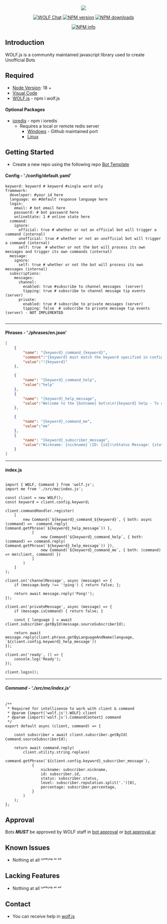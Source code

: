 <div align="center">
    <br />
    <p>
        <img src= https://i.imgur.com/pd30mGu.png/>
        <p>
            <a href="https://wolf.live/wolf.js"><img src="https://img.shields.io/badge/WOLF-Chat-blue" alt="WOLF Chat" /></a>
            <a href="https://www.npmjs.com/package/wolf.js"><img src="https://img.shields.io/npm/v/wolf.js.svg?maxAge=3600" alt="NPM version" /></a>
            <a href="https://www.npmjs.com/package/wolf.js"><img src="https://img.shields.io/npm/dt/wolf.js.svg?maxAge=3600" alt="NPM downloads" /></a>
        </p>
        <p>
            <a href="https://nodei.co/npm/wolf.js/"><img src="https://nodei.co/npm/wolf.js.png?downloads=true&stars=true" alt="NPM info" /></a>
        </p>
</div>

## Introduction

WOLF.js is a community maintained javascript library used to create Unofficial Bots

## Required

- [Node Version](https://nodejs.org/en/download/): 18 +
- [Visual Code](https://code.visualstudio.com/download)
- [WOLF.js](https://www.npmjs.com/package/wolf.js) - npm i wolf.js

#### Optional Packages

- [ioredis](https://www.npmjs.com/package/ioredis) - npm i ioredis
  - Requires a local or remote redis server
    - [Windows](https://github.com/tporadowski/redis/releases/tag/v5.0.10) - Github maintained port
    - [Linux](https://redis.io/download)

## Getting Started

- Create a new repo using the following repo [Bot Template](https://github.com/dawalters1/Bot-Template)

#### Config - './config/default.yaml'

```YML
keyword: keyword # keyword #single word only
framework:
  developer: #your id here
  language: en #default response language here
  login:
    email: # bot email here
    password: # bot password here
    onlineState: 1 # online state here
  command:
    ignore:
      official: true # whether or not an official bot will trigger a command (internal)
      unofficial: true # whether or not an unofficial bot will trigger a command (internal)
      self: true  # whether or not the bot will process its own messages and trigger its own commands (internal)
  message:
    ignore:
      self: true # whether or not the bot will process its own messages (internal)
  subscriptions:
    messages:
      channel:
        enabled: true #subscribe to channel messages  (server)
        tipping: true # subscribe to channel message tip events  (server)
      private:
        enabled: true # subscribe to private messages (server)
        tipping: false  # subscribe to private message tip events  (server) - NOT IMPLEMENTED


```

---
#### Phrases - './phrases/en.json'

```JSON
[
    {
        "name": "{keyword}_command_{keyword}",
        "comment":"{keyword} must match the keyword specified in config yaml",
        "value":"!{keyword}"
    },

    {
        "name": "{keyword}_command_help",
        "value":"help"
    },
    {
        "name": "{keyword}_help_message",
        "value":"Welcome to the {botname} bot\n\n!{keyword} help - To display this message\n!{keyword} me - Display basic information about your profile"
    },

    {
        "name": "{keyword}_command_me",
        "value":"me"
    },
    {
        "name": "{keyword}_subscriber_message",
        "value":"Nickname: {nickname} (ID: {id})\nStatus Message: {status}\nLevel: {level} ({percentage}% completed)"
    }
]
```
---
#### index.js
```JS

import { WOLF, Command } from 'wolf.js';
import me from './src/me/index.js';

const client = new WOLF();
const keyword = client.config.keyword;

client.commandHandler.register(
    [
        new Command(`${keyword}_command_${keyword}`, { both: async (command) =>  command.reply(
Command.getPhrase(`${keyword}_help_message`)) },
            [
                new Command(`${keyword}_command_help`, { both: (command) => command.reply(
Command.getPhrase(`${keyword}_help_message`)) }),
                new Command(`${keyword}_command_me`, { both: (command) => me(client, command) })
            ]
        )
    ]
);

client.on('channelMessage', async (message) => {
    if (message.body !== '!ping') { return false; };

    return await message.reply('Pong!');
});

client.on('privateMessage', async (message) => {
    if (message.isCommand) { return false; }

    const { language } = await client.subscriber.getById(message.sourceSubscriberId);

    return await message.reply(client.phrase.getByLanguageAndName(language, `${client.config.keyword}_help_message`))
});

client.on('ready', () => {
    console.log('Ready');
});

client.login();

```
---
##### Command - './src/me/index.js'


```JS

/**
 * Required for intellisense to work with client & command
 * @param {import('wolf.js').WOLF} client
 * @param {import('wolf.js').CommandContext} command
 */
export default async (client, command) => {

    const subscriber = await client.subscriber.getById(
Command.sourceSubscriberId);

    return await command.reply(
        client.utility.string.replace(
            command.getPhrase(`${client.config.keyword}_subscriber_message`),
            {
                nickname: subscriber.nickname,
                id: subscriber.id,
                status: subscriber.status,
                level: subscriber.reputation.split('.')[0],
                percentage: subscriber.percentage,
            }
        )
    );
};

```
## Approval

Bots _**MUST**_ be approved by WOLF staff in [bot approval](http://wolflive.com/bot+approval?r=80280172) or [bot approval.ar](http://wolflive.com/bot+approval.ar?r=80280172)

## Known Issues

- Nothing at all ᴺᵒᵗʰᶦⁿᵍ ᵃᵗ ᵃˡˡ

## Lacking Features

- Nothing at all ᴺᵒᵗʰᶦⁿᵍ ᵃᵗ ᵃˡˡ

## Contact

- You can receive help in [wolf.js](https://wolf.live/wolf.js)
